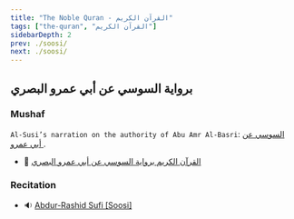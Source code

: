 ```yaml
---
title: "The Noble Quran - القرآن الكريم"
tags: ["the-quran", "القرآن الكريم"]
sidebarDepth: 2
prev: ./soosi/
next: ./soosi/
---
```


## برواية السوسي عن أبي عمرو البصري

### Mushaf

`Al-Susi’s narration on the authority of Abu Amr Al-Basri`: [السوسي عن أبي عمرو
](https://ar.wikipedia.org/wiki/%D8%A7%D9%84%D8%B3%D9%88%D8%B3%D9%8A_%D8%B9%D9%86_%D8%A3%D8%A8%D9%8A_%D8%B9%D9%85%D8%B1%D9%88).

* :book: [القرآن الكريم برواية السوسي عن أبي عمرو البصري](./soosi/soosi.pdf) <Badge text="Download" type="info" vertical="middle"/></a>

<!-- ::: details
This is a preview block, which does not work in IE / Edge
::: -->

### Recitation

* :sound: [Abdur-Rashid Sufi [Soosi]](https://quranicaudio.com/quran/60)
